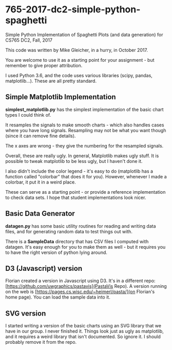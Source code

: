 # 765-2017-dc2-simple-python-spaghetti
Simple Python Implementation of Spaghetti Plots (and data generation) for CS765 DC2, Fall, 2017

This code was written by Mike Gleicher, in a hurry, in October 2017.

You are welcome to use it as a starting point for your assignment - but remember
to give proper attribution.

I used Python 3.6, and the code uses various libraries (scipy, pandas, matplotlib...).
These are all pretty standard.

## Simple Matplotlib Implementation

**simplest_matplotlib.py** has the simplest implementation of the basic chart types
I could think of.

It resamples the signals to make smooth charts - which also handles cases where you have
long signals. Resampling may not be what you want though (since it can remove fine details).

The x axes are wrong - they give the numbering for the resampled signals.

Overall, these are really ugly. In general, Matplotlib makes ugly stuff. 
It is possible to tweak matplotlib to be less ugly, but I haven't done it.

I also didn't include the color legend - it's easy to do (matplotlib has a function
called "colorbar" that does it for you). However, whenever I made a colorbar, it
put it in a  weird place.

These can serve as a starting point - or provide a reference implementation
to check data sets. I hope that student implementations look nicer.

## Basic Data Generator

**datagen.py** has some basic utility routines for reading and writing data files,
and for generating random data to test things out with.

There is a **SampleData** directory that has CSV files I computed with datagen.
It's easy enough for you to make them as well - but it requires you to have the right
version of python lying around.

## D3 (Javascript) version

Florian created a version in Javascript using D3. It's in a different repo:
[https://github.com/uwgraphics/pastavis](PastaVis Repo).
A version running on the web is
[https://pages.cs.wisc.edu/~heimerl/pasta/](on Florian's home page).
You can load the sample data into it.

## SVG version

I started writing a version of the basic charts using an SVG library that 
we have in our group. I never finished it. Things look just as ugly as 
matplotlib, and it requires a weird library that isn't documented. So
ignore it. I should probably remove it from the repo.
